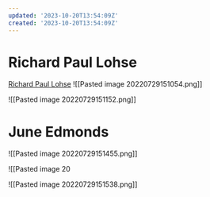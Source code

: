 ```yaml
---
updated: '2023-10-20T13:54:09Z'
created: '2023-10-20T13:54:09Z'
---
```

# Richard Paul Lohse

[Richard Paul Lohse](https://www.designreviewed.com/artefacts/lohse-lesen-offizin-2002/) ![[Pasted image 20220729151054.png]]

![[Pasted image 20220729151152.png]]

# June Edmonds

![[Pasted image 20220729151455.png]]

![[Pasted image 20

![[Pasted image 20220729151538.png]]